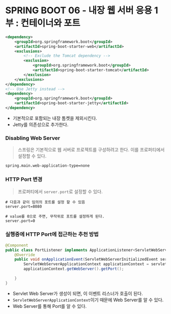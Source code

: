 # SPRING BOOT 06 - 내장 웹 서버 응용 1부 : 컨테이너와 포트

```xml
<dependency>
    <groupId>org.springframework.boot</groupId>
    <artifactId>spring-boot-starter-web</artifactId>
    <exclusions>
        <!-- Exclude the Tomcat dependency -->
        <exclusion>
            <groupId>org.springframework.boot</groupId>
            <artifactId>spring-boot-starter-tomcat</artifactId>
        </exclusion>
    </exclusions>
</dependency>
<!-- Use Jetty instead -->
<dependency>
    <groupId>org.springframework.boot</groupId>
    <artifactId>spring-boot-starter-jetty</artifactId>
</dependency>
```

* 기본적으로 포함되는 내장 톰켓을 제외시킨다.
* Jetty를 의존성으로 추가한다.



### Disabling Web Server

> 스프링은 기본적으로 웹 서버로 프로젝트를 구성하려고 한다. 이를 프로퍼티에서 설정할 수 있다.

```
spring.main.web-application-type=none
```



### HTTP Port 변경

> 프로퍼티에서 `server.port`로 설정할 수 있다.

```
# 다음과 같이 임의의 포트를 설정 할 수 있음
server.port=8080

# value를 0으로 주면, 무작위로 포트를 설정하게 된다.
server.port=0
```



### 실행중에 HTTP Port에 접근하는 추천 방법

```java
@Component
public class PortListener implements ApplicationListener<ServletWebServerInitializedEvent> {
    @Override
    public void onApplicationEvent(ServletWebServerInitializedEvent servletWebServerInitializedEvent) {
        ServletWebServerApplicationContext applicationContext = servletWebServerInitializedEvent.getApplicationContext();
        applicationContext.getWebServer().getPort();
        
    }
}
```

* Servlet Web Server가 생성이 되면, 이 이벤트 리스너가 호출이 된다.
* `ServletWebServerApplicationContext`이기 때문에 Web Server를 알 수  있다.
* Web Server를 통해 Port를 알 수 있다.